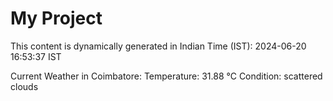 # My Project

This content is dynamically generated in Indian Time (IST): 2024-06-20 16:53:37 IST


Current Weather in Coimbatore:
Temperature: 31.88 °C
Condition: scattered clouds
